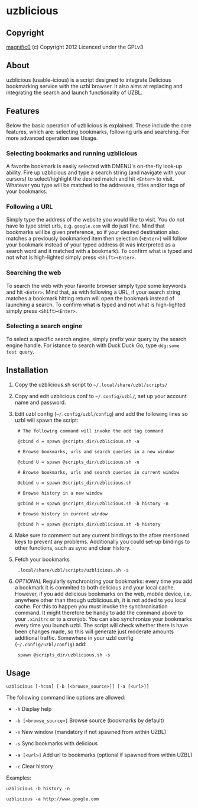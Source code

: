 uzblicious
==============

Copyright
-------------

[magnific0](http://www.github.com/magnific0) (c) Copyright 2012
Licenced under the GPLv3

About
--------------

uzblicious (usable-icious) is a script designed to integrate Delicious bookmarking service with the uzbl browser. It also aims at replacing and integrating the search and launch functionality of UZBL.

Features
--------------

Below the basic operation of uzblicious is explained. These include the core features, which are: selecting bookmarks, following urls and searching. For more advanced operation see Usage.

### Selecting bookmarks and running uzblicious

A favorite bookmark is easily selected with DMENU's on-the-fly look-up ability. Fire up uzblicious and type a search string (and navigate with your cursors) to select/highlight the desired match and hit `<Enter>` to visit. Whatever you type will be matched to the addresses, titles and/or tags of your bookmarks. 

### Following a URL

Simply type the address of the website you would like to visit. You do not have to type strict urls, e.g. `google.com` will do just fine. Mind that bookmarks will be given preference, so if your desired destination also matches a previously bookmarked item then selection (`<Enter>`) will follow your bookmark instead of your typed address (it was interpreted as a search word and it matched with a bookmark). To confirm what is typed and not what is high-lighted simply press `<Shift><Enter>`.

### Searching the web

To search the web with your favorite browser simply type some keywords and hit `<Enter>`. Mind that, as with following a URL, if your search string matches a bookmark hitting return will open the bookmark instead of launching a search. To confirm what is typed and not what is high-lighted simply press `<Shift><Enter>`.

### Selecting a search engine

To select a specific search engine, simply prefix your query by the search engine handle. For istance to search with Duck Duck Go, type `ddg:some test query`.

Installation
--------------

1. Copy the uzblicious.sh script to `~/.local/share/uzbl/scripts/`

2. Copy and edit uzblicious.conf to `~/.config/uzbl/`, set up your account name and password.

3. Edit uzbl config (`~/.config/uzbl/config`) and add the following lines so uzbl will spawn the script:

		# The following command will invoke the add tag command     	    
	
		@cbind d = spawn @scripts_dir/uzblicious.sh -a

		# Browse bookmarks, urls and search queries in a new window
	
		@cbind U = spawn @scripts_dir/uzblicious.sh -n

		# Browse bookmarks, urls and search queries in current window	

		@cbind u = spawn @scripts_dir/uzblicious.sh

		# Browse history in a new window

		@cbind H = spawn @scripts_dir/uzblicious.sh -b history -n

		# Browse history in current window

		@cbind h = spawn @scripts_dir/uzblicious.sh -b history

4. Make sure to comment out any current bindings to the afore mentioned keys to prevent any problems. Additionally you could set-up bindings to other functions, such as sync and clear history.

5. Fetch your bookmarks

		.local/share/uzbl/scripts/uzblicious.sh -s

6. *OPTIONAL* Regularly synchronizing your bookmarks: every time you add a bookmark it is commited to both delicious and your local cache. However, if you add delicious bookmarks on the web, mobile device, i.e. anywhere other than through uzblicious.sh, it is not added to you local cache. For this to happen you must invoke the synchronisation command. It might therefore be handy to add the command above to your `.xinitrc` or to a cronjob. You can also synchronize your bookmarks every time you launch uzbl. The script will check whether there is have been changes made, so this will generate just moderate amounts additional traffic. Somewhere in your uzbl config (`~/.config/uzbl/config`) add:

		spawn @scripts_dir/uzblicious.sh -s

Usage
--------------

	uzblicious [-hcsn] [-b [<browse_source>]] [-a [<url>]]

The following command line options are allowed:

- `-h` Display help

- `-b [<browse_source>]` Browse source (bookmarks by default)

- `-n` New window (mandatory if not spawned from within UZBL)

- `-s` Sync bookmarks with delicious

- `-a [<url>]` Add url to bookmarks (optional if spawned from within UZBL)

- `-c` Clear history

Examples:

	uzblicious -b history -n

	uzblicious -a http://www.google.com


